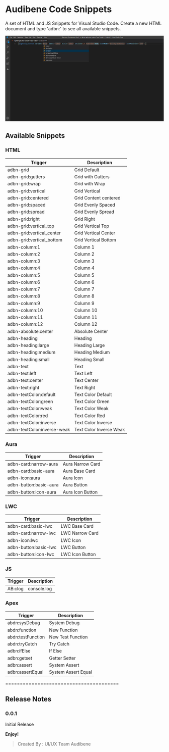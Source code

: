# Audibene Code Snippets

A set of HTML and JS Snippets for Visual Studio Code.
Create a new HTML document and type 'adbn:' to see all available snippets.

![promo](./images/screen1.png)

## Available Snippets

### HTML
Trigger | Description
--- | ---
adbn-grid | Grid Default
adbn-grid:gutters | Grid with Gutters
adbn-grid:wrap | Grid with Wrap
adbn-grid:vertical | Grid Vertical
adbn-grid:centered | Grid Content centered
adbn-grid:spaced | Grid Evenly Spaced
adbn-grid:spread | Grid Evenly Spread
adbn-grid:right | Grid Right
adbn-grid:vertical_top | Grid Vertical Top
adbn-grid:vertical_center | Grid Vertical Center
adbn-grid:vertical_bottom | Grid Vertical Bottom
adbn-column:1 | Column 1
adbn-column:2 | Column 2
adbn-column:3 | Column 3
adbn-column:4 | Column 4
adbn-column:5 | Column 5
adbn-column:6 | Column 6
adbn-column:7 | Column 7
adbn-column:8 | Column 8
adbn-column:9 | Column 9
adbn-column:10 | Column 10
adbn-column:11 | Column 11
adbn-column:12 | Column 12
adbn-absolute:center | Absolute Center
adbn-heading | Heading
adbn-heading:large | Heading Large
adbn-heading:medium | Heading Medium
adbn-heading:small | Heading Small
adbn-text | Text
adbn-text:left | Text Left
adbn-text:center | Text Center
adbn-text:right | Text Right
adbn-textColor:default | Text Color Default
adbn-textColor:green | Text Color Green
adbn-textColor:weak | Text Color Weak
adbn-textColor:red | Text Color Red
adbn-textColor:inverse | Text Color Inverse
adbn-textColor:inverse-weak | Text Color Inverse Weak

### Aura
Trigger | Description
--- | ---
adbn-card:narrow-aura | Aura Narrow Card
adbn-card:basic-aura | Aura Base Card
adbn-icon:aura | Aura Icon
adbn-button:basic-aura | Aura Button
adbn-button:icon-aura | Aura Icon Button

### LWC
Trigger | Description
--- | ---
adbn-card:basic-lwc | LWC Base Card
adbn-card:narrow-lwc | LWC Narrow Card
adbn-icon:lwc | LWC Icon
adbn-button:basic-lwc | LWC Button
adbn-button:icon-lwc | LWC Icon Button

### JS
Trigger | Description
--- | ---
AB:clog | console.log

### Apex
Trigger | Description
--- | ---
abdn:sysDebug | System Debug
abdn:function | New Function
abdn:testFunction | New Test Function
abdn:tryCatch | Try Catch
adbn:ifElse | If Else
adbn:getset | Getter Setter
adbn:assert | System Assert
adbn:assertEqual | System Assert Equal

=======================================

## Release Notes

### 0.0.1
Initial Release

**Enjoy!**
> Created By : UI/UX Team Audibene